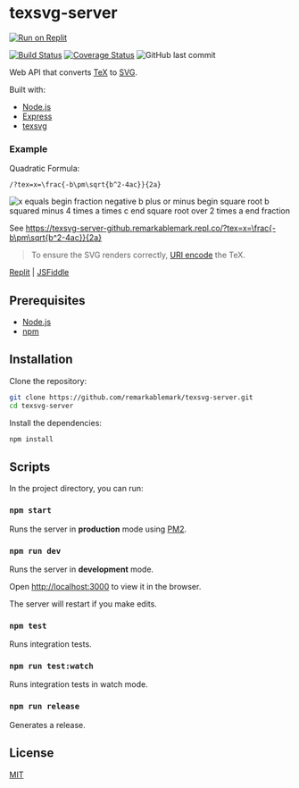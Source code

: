 # texsvg-server

[![Run on Replit](https://replit.com/badge/github/remarkablemark/texsvg-server)](https://replit.com/github/remarkablemark/texsvg-server)

[![Build Status](https://travis-ci.org/remarkablemark/texsvg-server.svg?branch=master)](https://travis-ci.org/remarkablemark/texsvg-server)
[![Coverage Status](https://coveralls.io/repos/github/remarkablemark/texsvg-server/badge.svg?branch=master)](https://coveralls.io/github/remarkablemark/texsvg-server?branch=master)
![GitHub last commit](https://img.shields.io/github/last-commit/remarkablemark/texsvg-server)

Web API that converts [TeX](https://en.wikipedia.org/wiki/TeX) to [SVG](https://en.wikipedia.org/wiki/Scalable_Vector_Graphics).

Built with:

- [Node.js](https://nodejs.org/en/)
- [Express](https://expressjs.com/)
- [texsvg](https://www.npmjs.com/package/texsvg)

### Example

Quadratic Formula:

```
/?tex=x=\frac{-b\pm\sqrt{b^2-4ac}}{2a}
```

![x equals begin fraction negative b plus or minus begin square root b squared minus 4 times a times c end square root over 2 times a end fraction](https://texsvg-server-github.remarkablemark.repl.co/?tex=x=\frac{-b\pm\sqrt{b^2-4ac}}{2a} 'Quadratic Formula')

See https://texsvg-server-github.remarkablemark.repl.co/?tex=x=\frac{-b\pm\sqrt{b^2-4ac}}{2a}

> To ensure the SVG renders correctly, [URI encode](https://meyerweb.com/eric/tools/dencoder/) the TeX.

[Replit](https://replit.com/@remarkablemark/texsvg-server-GitHub) | [JSFiddle](https://jsfiddle.net/remarkablemark/1k7t6s9o/)

## Prerequisites

- [Node.js](https://nodejs.org/en/)
- [npm](https://www.npmjs.com/get-npm)

## Installation

Clone the repository:

```sh
git clone https://github.com/remarkablemark/texsvg-server.git
cd texsvg-server
```

Install the dependencies:

```sh
npm install
```

## Scripts

In the project directory, you can run:

### `npm start`

Runs the server in **production** mode using [PM2](https://github.com/Unitech/pm2).

### `npm run dev`

Runs the server in **development** mode.

Open [http://localhost:3000](http://localhost:3000) to view it in the browser.

The server will restart if you make edits.

### `npm test`

Runs integration tests.

### `npm run test:watch`

Runs integration tests in watch mode.

### `npm run release`

Generates a release.

## License

[MIT](LICENSE)
